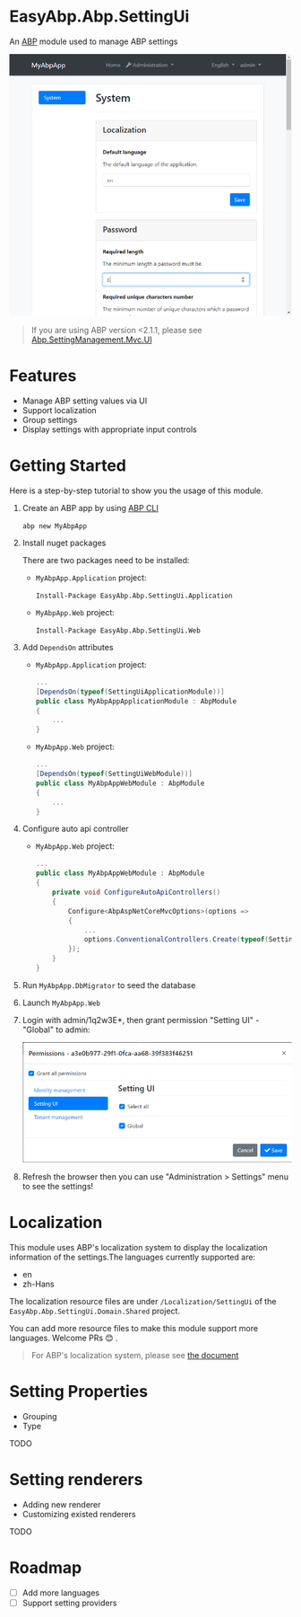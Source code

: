 # EasyAbp.Abp.SettingUi

An [ABP](http://abp.io) module used to manage ABP settings

![demo](./doc/images/demo.png)

> If you are using ABP version <2.1.1, please see [Abp.SettingManagement.Mvc.UI](https://github.com/wakuflair/Abp.SettingManagement.Mvc.UI)

# Features

* Manage ABP setting values via UI
* Support localization
* Group settings
* Display settings with appropriate input controls

# Getting Started

Here is a step-by-step tutorial to show you the usage of this module.

1. Create an ABP app by using [ABP CLI](https://docs.abp.io/en/abp/latest/CLI)

    `abp new MyAbpApp`

1. Install nuget packages

    There are two packages need to be installed:

    * `MyAbpApp.Application` project:
    
        `Install-Package EasyAbp.Abp.SettingUi.Application`
    
    * `MyAbpApp.Web` project:

        `Install-Package EasyAbp.Abp.SettingUi.Web`

1. Add `DependsOn` attributes

    * `MyAbpApp.Application` project:

        ``` csharp
        ...
        [DependsOn(typeof(SettingUiApplicationModule))]
        public class MyAbpAppApplicationModule : AbpModule
        {
            ...
        }
        ```

    * `MyAbpApp.Web` project:

        ``` csharp
        ...
        [DependsOn(typeof(SettingUiWebModule))]
        public class MyAbpAppWebModule : AbpModule
        {
            ...
        }
        ```

1. Configure auto api controller

    * `MyAbpApp.Web` project:
  
        ``` csharp
        ...
        public class MyAbpAppWebModule : AbpModule
        {
            private void ConfigureAutoApiControllers()
            {
                Configure<AbpAspNetCoreMvcOptions>(options =>
                {
                    ...
                    options.ConventionalControllers.Create(typeof(SettingUiApplicationModule).Assembly);
                });
            }
        }

        ```

1. Run `MyAbpApp.DbMigrator` to seed the database
1. Launch `MyAbpApp.Web`
1. Login with admin/1q2w3E*, then grant permission "Setting UI" - "Global" to admin:

    ![permission](./doc/images/permission.png)
  
1. Refresh the browser then you can use "Administration > Settings" menu to see the settings!
            
# Localization

This module uses ABP's localization system to display the localization information of the settings.The languages currently supported are:

* en
* zh-Hans
  
The localization resource files are under `/Localization/SettingUi` of the `EasyAbp.Abp.SettingUi.Domain.Shared` project. 

You can add more resource files to make this module support more languages. Welcome PRs :blush: .
> For ABP's localization system, please see [the document](https://docs.abp.io/en/abp/latest/Localization)

# Setting Properties

* Grouping
* Type

TODO

# Setting renderers

* Adding new renderer
* Customizing existed renderers

TODO

# Roadmap

- [ ] Add more languages
- [ ] Support setting providers
